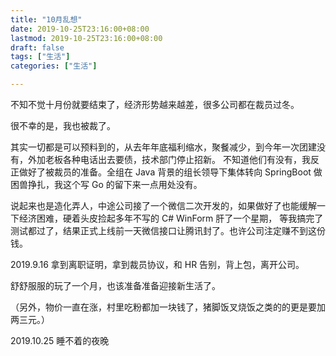 ```yaml
---
title: "10月乱想"
date: 2019-10-25T23:16:00+08:00
lastmod: 2019-10-25T23:16:00+08:00
draft: false
tags: ["生活"]
categories: ["生活"]

---
```


不知不觉十月份就要结束了，经济形势越来越差，很多公司都在裁员过冬。

很不幸的是，我也被裁了。

其实一切都是可以预料到的，从去年年底福利缩水，聚餐减少，到今年一次团建没有，外加老板各种电话出去要债，技术部门停止招新。
不知道他们有没有，我反正做好了被裁员的准备。全组在 Java 背景的组长领导下集体转向 SpringBoot 做困兽挣扎，我这个写 Go 的留下来一点用处没有。

说起来也是造化弄人，中途公司接了一个微信二次开发的，如果做好了也能缓解一下经济困难，硬着头皮捡起多年不写的 C# WinForm 肝了一个星期，
等我搞完了测试都过了，结果正式上线前一天微信接口让腾讯封了。也许公司注定赚不到这份钱。

2019.9.16 拿到离职证明，拿到裁员协议，和 HR 告别，背上包，离开公司。

舒舒服服的玩了一个月，也该准备准备迎接新生活了。

（另外，物价一直在涨，村里吃粉都加一块钱了，猪脚饭叉烧饭之类的的更是要加两三元。）

2019.10.25 睡不着的夜晚